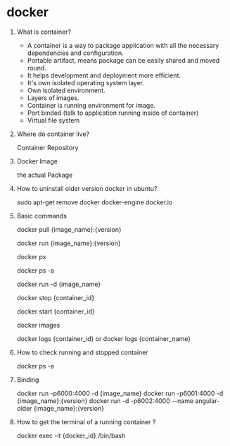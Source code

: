 # docker

1. What is container?

   * A container is a way to package application with all the necessary dependencies and configuration. 
   * Portable artifact, means package can be easily shared and moved round.
   * It helps development and deployment more efficient. 
   * It's own isolated operating system layer.
   * Own isolated environment.
   * Layers of images.
   * Container is running environment for image.
   * Port binded (talk to application running inside of container)
   * Virtual file system

2. Where do container live?
   
   Container Repository
   
3. Docker Image

   the actual Package
   
4. How to uninstall older version docker in ubuntu?
   
   sudo apt-get remove docker docker-engine docker.io
   
5. Basic commands

   docker pull {image_name}:{version}
   
   docker run {image_name}:{version}
   
   docker ps 
   
   docker ps -a
   
   docker run -d {image_name}
   
   docker stop {container_id}
   
   docker start {container_id}
   
   docker images
   
   docker logs {container_id} or docker logs {container_name}
   
6. How to check running and stopped container

   docker ps -a
   
7. Binding

   docker run -p6000:4000 -d {image_name}
   docker run -p6001:4000 -d {image_name}:{version}
   docker run -d -p6002:4000 --name angular-older {image_name}:{version}
   
8. How to get the terminal of a running container ?

   docker exec -it {docker_id} /bin/bash


   
   
